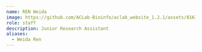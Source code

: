 ```yaml
---
name: REN Weida
image: https://github.com/ACLab-Bioinfo/aclab_website_1.2.1/assets/81615397/2769321a-bcb5-47fa-be18-7cfcad2d6fba
role: staff
description: Junior Research Assistant
aliases:
  - Weida Ren
---
```


